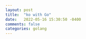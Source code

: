 ```yaml
---
layout: post
title:  "ko with Go"
date:   2022-05-16 15:30:50 -0400 
comments: false
categories: golang
---
```








